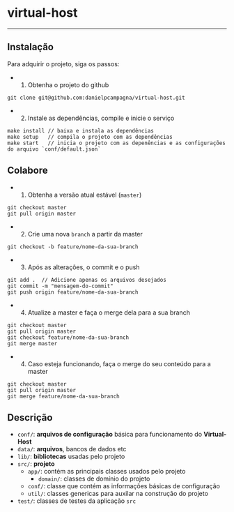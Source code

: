 # virtual-host

---

## Instalação

Para adquirir o projeto, siga os passos:

* 1. Obtenha o projeto do github

```
git clone git@github.com:danielpcampagna/virtual-host.git
```

* 2. Instale as dependências, compile e inicie o serviço

```
make install // baixa e instala as dependências
make setup   // compila o projeto com as dependências
make start   // inicia o projeto com as depenências e as configurações do arquivo `conf/default.json`
```


## Colabore

* 1. Obtenha a versão atual estável (`master`)

```
git checkout master
git pull origin master
```

* 2. Crie uma nova `branch` a partir da master

```
git checkout -b feature/nome-da-sua-branch
```

* 3. Após as alterações, o commit e o push

```
git add .  // Adicione apenas os arquivos desejados
git commit -m "mensagem-do-commit"
git push origin feature/nome-da-sua-branch
```

* 4. Atualize a master e faça o merge dela para a sua branch

```
git checkout master
git pull origin master
git checkout feature/nome-da-sua-branch
git merge master
```

* 4. Caso esteja funcionando, faça o merge do seu conteúdo para a master

```
git checkout master
git pull origin master
git merge feature/nome-da-sua-branch
```


## Descrição

* `conf/`:   **arquivos de configuração** básica para funcionamento do **Virtual-Host**
* `data/`:   **arquivos**, bancos de dados etc
* `lib/`:    **bibliotecas** usadas pelo projeto
* `src/`:    **projeto**
  * `app/`:  contém as principais classes usados pelo projeto
    * `domain/`: classes de domínio do projeto
  * `conf/`: classe que contém as informações básicas de configuração
  * `util/`: classes genericas para auxilar na construção do projeto
* `test/`: classes de testes da aplicação `src`